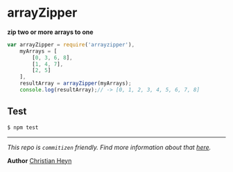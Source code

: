 # arrayZipper

**zip two or more arrays to one**

```js
var arrayZipper = require('arrayzipper'),
	myArrays = [
        [0, 3, 6, 8],
        [1, 4, 7],
        [2, 5]
    ],
    resultArray = arrayZipper(myArrays);
    console.log(resultArray);// -> [0, 1, 2, 3, 4, 5, 6, 7, 8]
```

## Test
```sh
$ npm test
```
___


_This repo is `commitizen` friendly. Find more information about that [here](http://commitizen.github.io/cz-cli/)._

**Author**
[Christian Heyn](https://github.com/christianheyn)